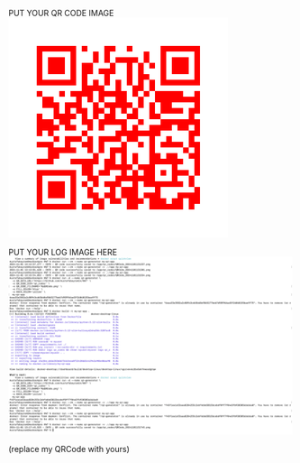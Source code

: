 PUT YOUR QR CODE IMAGE
![QRCode](QRCode_20241101131745.png)

PUT YOUR LOG IMAGE HERE
![IMAGE](Log.png)

(replace my QRCode with yours)